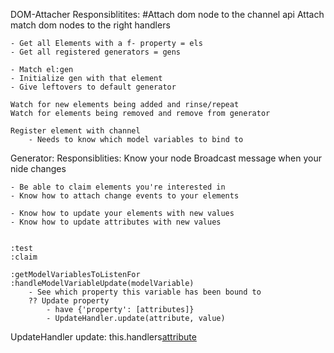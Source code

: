 DOM-Attacher
    Responsiblitites:
        #Attach dom node to the channel api
        Attach match dom nodes to the right handlers

    - Get all Elements with a f- property = els
    - Get all registered generators = gens

    - Match el:gen
    - Initialize gen with that element
    - Give leftovers to default generator

    Watch for new elements being added and rinse/repeat
    Watch for elements being removed and remove from generator

    Register element with channel
        - Needs to know which model variables to bind to

Generator:
    Responsiblities:
        Know your node
        Broadcast message when your nide changes

    - Be able to claim elements you're interested in
    - Know how to attach change events to your elements

    - Know how to update your elements with new values
    - Know how to update attributes with new values


    :test
    :claim

    :getModelVariablesToListenFor
    :handleModelVariableUpdate(modelVariable)
        - See which property this variable has been bound to
        ?? Update property
            - have {'property': [attributes]}
            - UpdateHandler.update(attribute, value)


UpdateHandler
    update:
        this.handlers[attribute](value)

